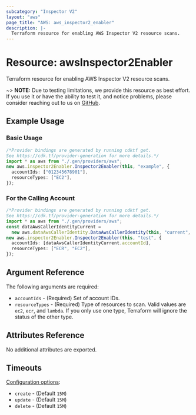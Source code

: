 ```yaml
---
subcategory: "Inspector V2"
layout: "aws"
page_title: "AWS: aws_inspector2_enabler"
description: |-
  Terraform resource for enabling AWS Inspector V2 resource scans.
---
```


# Resource: awsInspector2Enabler

Terraform resource for enabling AWS Inspector V2 resource scans.

\~> **NOTE:** Due to testing limitations, we provide this resource as best effort. If you use it or have the ability to test it, and notice problems, please consider reaching out to us on [GitHub](https://github.com/hashicorp/terraform-provider-aws/issues/new/choose).

## Example Usage

### Basic Usage

```typescript
/*Provider bindings are generated by running cdktf get.
See https://cdk.tf/provider-generation for more details.*/
import * as aws from "./.gen/providers/aws";
new aws.inspector2Enabler.Inspector2Enabler(this, "example", {
  accountIds: ["012345678901"],
  resourceTypes: ["EC2"],
});

```

### For the Calling Account

```typescript
/*Provider bindings are generated by running cdktf get.
See https://cdk.tf/provider-generation for more details.*/
import * as aws from "./.gen/providers/aws";
const dataAwsCallerIdentityCurrent =
  new aws.dataAwsCallerIdentity.DataAwsCallerIdentity(this, "current", {});
new aws.inspector2Enabler.Inspector2Enabler(this, "test", {
  accountIds: [dataAwsCallerIdentityCurrent.accountId],
  resourceTypes: ["ECR", "EC2"],
});

```

## Argument Reference

The following arguments are required:

* `accountIds` - (Required) Set of account IDs.
* `resourceTypes` - (Required) Type of resources to scan. Valid values are `ec2`, `ecr`, and `lambda`. If you only use one type, Terraform will ignore the status of the other type.

## Attributes Reference

No additional attributes are exported.

## Timeouts

[Configuration options](https://developer.hashicorp.com/terraform/language/resources/syntax#operation-timeouts):

* `create` - (Default `15M`)
* `update` - (Default `15M`)
* `delete` - (Default `15M`)
